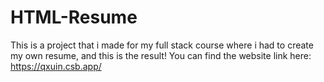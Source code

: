 # HTML-Resume
This is a project that i made for my full stack course where i had to create my own resume, and this is the result!
You can find the website link here: https://qxuin.csb.app/

